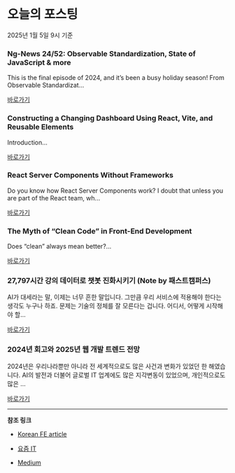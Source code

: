 # 오늘의 포스팅 
2025년 1월 5일 9시 기준 

### Ng-News 24/52: Observable Standardization, State of JavaScript & more 

 This is the final episode of 2024, and it’s been a busy holiday season! From Observable Standardizat... 

 [바로가기](https://medium.com/m/signin?actionUrl=https%3A%2F%2Fmedium.com%2F_%2Fbookmark%2Fp%2Fc941d77333e9&operation=register&redirect=https%3A%2F%2Fmedium.com%2Fng-news%2Fng-news-24-52-observable-standardization-state-of-javascript-more-c941d77333e9&source=---recommended_stories---frontend---0-84----------------bookmark_preview----4dcc6412_52c4_4665_9bba_f756a69857ed-------) 

### Constructing a Changing Dashboard Using React, Vite, and Reusable Elements 

 Introduction... 

 [바로가기](https://medium.com/m/signin?actionUrl=https%3A%2F%2Fmedium.com%2F_%2Fbookmark%2Fp%2F3c7a722217bd&operation=register&redirect=https%3A%2F%2Fmedium.com%2F%40BatmanBabai%2Fconstructing-a-changing-dashboard-using-react-vite-and-reusable-elements-3c7a722217bd&source=---recommended_stories---reactjs---0-84----------------bookmark_preview----1d437e07_6e93_4773_a03f_f8f730d0083c-------) 

### React Server Components Without Frameworks 

 Do you know how React Server Components work? I doubt that unless you are part of the React team, wh... 

 [바로가기](https://medium.com/m/signin?actionUrl=https%3A%2F%2Fmedium.com%2F_%2Fbookmark%2Fp%2F7c61c1ce0561&operation=register&redirect=https%3A%2F%2Fitnext.io%2Freact-server-components-without-frameworks-7c61c1ce0561&source=---recommended_stories---nextjs---0-84----------------bookmark_preview----cf4dcdd2_31b5_41c0_949b_0d3fc231c83a-------) 

### The Myth of “Clean Code” in Front-End Development 

 Does “clean” always mean better?... 

 [바로가기](https://medium.com/m/signin?actionUrl=https%3A%2F%2Fmedium.com%2F_%2Fbookmark%2Fp%2Fae05442747d5&operation=register&redirect=https%3A%2F%2Fitnext.io%2Fthe-myth-of-clean-code-in-front-end-development-ae05442747d5&source=---recommended_stories---front_end_development---0-84----------------bookmark_preview----9351272a_bfcf_409f_95a4_0e58d01b0cc5-------) 

### 27,797시간 강의 데이터로 챗봇 진화시키기 (Note by 패스트캠퍼스) 

 AI가 대세라는 말, 이제는 너무 흔한 말입니다. 그만큼 우리 서비스에 적용해야 한다는 생각도 누구나 하죠. 문제는 기술의 정체를 잘 모른다는 겁니다. 어디서, 어떻게 시작해야 할... 

 [바로가기](https://yozm.wishket.com/magazine/detail/2911/) 

### 2024년 회고와 2025년 웹 개발 트렌드 전망 

 2024년은 우리나라뿐만 아니라 전 세계적으로도 많은 사건과 변화가 있었던 한 해였습니다. AI의 발전과 더불어 글로벌 IT 업계에도 많은 지각변동이 있었으며, 개인적으로도 많은 ... 

 [바로가기](https://yozm.wishket.com/magazine/detail/2910/) 

---

**참조 링크**

- [Korean FE article](https://kofearticle.substack.com) 

- [요즘 IT](https://yozm.wishket.com/magazine) 

- [Medium](https://medium.com) 

